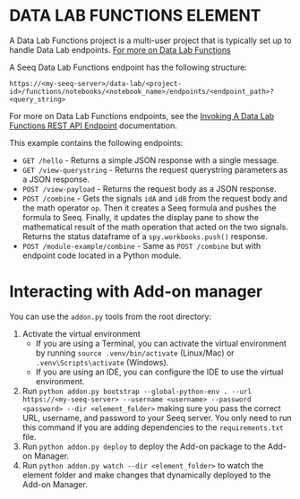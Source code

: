 # DATA LAB FUNCTIONS ELEMENT
A Data Lab Functions project is a multi-user project that is typically set up to handle Data Lab endpoints. [For more on Data Lab Functions](https://support.seeq.com/kb/latest/cloud/data-lab-functions-vs-data-lab-projects)

A Seeq Data Lab Functions endpoint has the following structure:
```
https://<my-seeq-server>/data-lab/<project-id>/functions/notebooks/<notebook_name>/endpoints/<endpoint_path>?<query_string>
```
For more on Data Lab Functions endpoints, see the [Invoking A Data Lab Functions REST API Endpoint](https://support.seeq.com/kb/latest/cloud/invoking-a-data-lab-functions-rest-api-endpoint) documentation.

This example contains the following endpoints:

- `GET /hello` - Returns a simple JSON response with a single message.
- `GET /view-querystring` - Returns the request querystring parameters as a JSON response.
- `POST /view-payload` - Returns the request body as a JSON response.
- `POST /combine` - Gets the signals `idA` and `idB` from the request body and the math operator `op`. Then it creates a Seeq formula and pushes the formula to Seeq. Finally, it updates the display pane to show the mathematical result of the math operation that acted on the two signals. Returns the status dataframe of a `spy.workbooks.push()` response.
- `POST /module-example/combine` - Same as `POST /combine` but with endpoint code located in a Python module.

# Interacting with Add-on manager
You can use the `addon.py` tools from the root directory:
1. Activate the virtual environment
	* If you are using a Terminal, you can activate the virtual environment by running `source .venv/bin/activate`
	  (Linux/Mac) or `.venv\Scripts\activate` (Windows).
	* If you are using an IDE, you can configure the IDE to use the virtual environment.
2. Run `python addon.py bootstrap --global-python-env . --url https://<my-seeq-server> --username <username>
   --password <password> --dir <element_folder>` making sure you pass the correct URL, username, and password to
   your Seeq server. You only need to run this command if you are adding dependencies to the `requirements.txt` file.
3. Run `python addon.py deploy` to deploy the Add-on package to the Add-on Manager.
4. Run `python addon.py watch --dir <element_folder>` to watch the element folder and make changes that dynamically
   deployed to the Add-on Manager.
